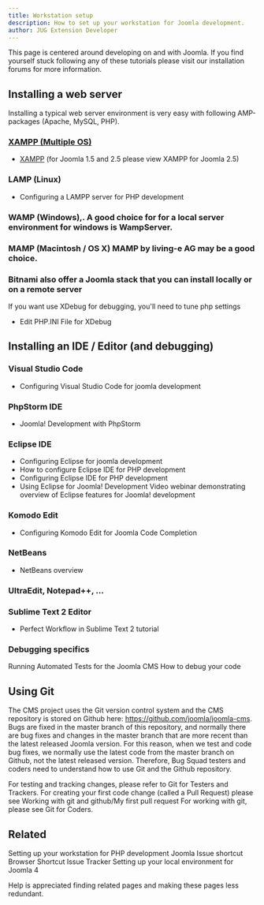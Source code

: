 ```yaml
---
title: Workstation setup
description: How to set up your workstation for Joomla development.
author: JUG Extension Developer
---
```


This page is centered around developing on and with Joomla. If you find yourself stuck following any of these tutorials please visit our installation forums for more information.

## Installing a web server

Installing a typical web server environment is very easy with following AMP-packages (Apache, MySQL, PHP).

### [XAMPP (Multiple OS)](http://www.apachefriends.org/en/xampp.html)
  - [XAMPP](https://docs.joomla.org/XAMPP) (for Joomla 1.5 and 2.5 please view XAMPP for Joomla 2.5)
### LAMP (Linux)
  - Configuring a LAMPP server for PHP development
### WAMP (Windows),. A good choice for for a local server environment for windows is WampServer.
### MAMP (Macintosh / OS X) MAMP by living-e AG may be a good choice.
### Bitnami also offer a Joomla stack that you can install locally or on a remote server

If you want use XDebug for debugging, you'll need to tune php settings

- Edit PHP.INI File for XDebug

## Installing an IDE / Editor (and debugging)

### Visual Studio Code
  - Configuring Visual Studio Code for joomla development
### PhpStorm IDE
  - Joomla! Development with PhpStorm
### Eclipse IDE
  - Configuring Eclipse for joomla development
  - How to configure Eclipse IDE for PHP development
  - Configuring Eclipse IDE for PHP development
  - Using Eclipse for Joomla! Development Video webinar demonstrating overview of Eclipse features for Joomla! development
### Komodo Edit
  - Configuring Komodo Edit for Joomla Code Completion
### NetBeans
  - NetBeans overview
### UltraEdit, Notepad++, ...
### Sublime Text 2 Editor
  - Perfect Workflow in Sublime Text 2 tutorial

### Debugging specifics

Running Automated Tests for the Joomla CMS
How to debug your code

## Using Git

The CMS project uses the Git version control system and the CMS repository is stored on Github here: https://github.com/joomla/joomla-cms. Bugs are fixed in the master branch of this repository, and normally there are bug fixes and changes in the master branch that are more recent than the latest released Joomla version. For this reason, when we test and code bug fixes, we normally use the latest code from the master branch on Github, not the latest released version. Therefore, Bug Squad testers and coders need to understand how to use Git and the Github repository.

For testing and tracking changes, please refer to Git for Testers and Trackers.
For creating your first code change (called a Pull Request) please see Working with git and github/My first pull request
For working with git, please see Git for Coders.

## Related

Setting up your workstation for PHP development
Joomla Issue shortcut
Browser Shortcut Issue Tracker
Setting up your local environment for Joomla 4

Help is appreciated finding related pages and making these pages less redundant.
